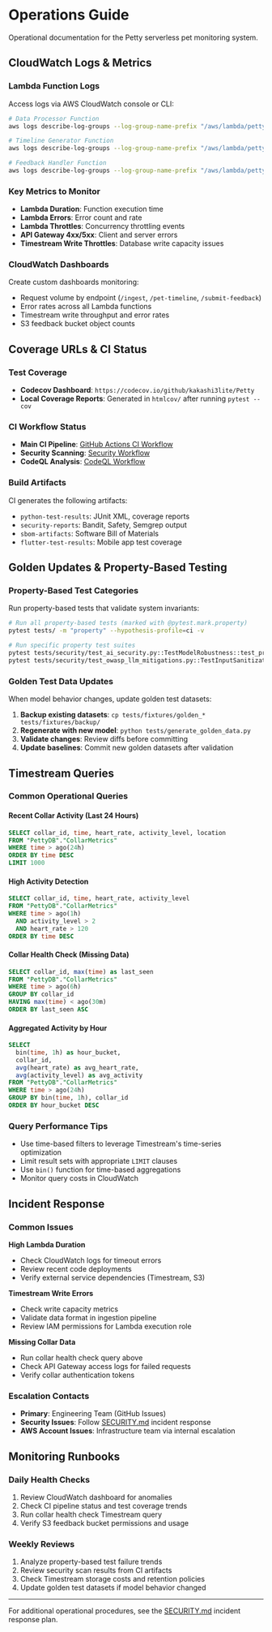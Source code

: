 # Operations Guide

Operational documentation for the Petty serverless pet monitoring system.

## CloudWatch Logs & Metrics

### Lambda Function Logs

Access logs via AWS CloudWatch console or CLI:

```bash
# Data Processor Function
aws logs describe-log-groups --log-group-name-prefix "/aws/lambda/petty-DataProcessorFunction"

# Timeline Generator Function  
aws logs describe-log-groups --log-group-name-prefix "/aws/lambda/petty-TimelineGeneratorFunction"

# Feedback Handler Function
aws logs describe-log-groups --log-group-name-prefix "/aws/lambda/petty-FeedbackHandlerFunction"
```

### Key Metrics to Monitor

- **Lambda Duration**: Function execution time
- **Lambda Errors**: Error count and rate
- **Lambda Throttles**: Concurrency throttling events
- **API Gateway 4xx/5xx**: Client and server errors
- **Timestream Write Throttles**: Database write capacity issues

### CloudWatch Dashboards

Create custom dashboards monitoring:
- Request volume by endpoint (`/ingest`, `/pet-timeline`, `/submit-feedback`)
- Error rates across all Lambda functions
- Timestream write throughput and error rates
- S3 feedback bucket object counts

## Coverage URLs & CI Status

### Test Coverage

- **Codecov Dashboard**: `https://codecov.io/github/kakashi3lite/Petty`
- **Local Coverage Reports**: Generated in `htmlcov/` after running `pytest --cov`

### CI Workflow Status

- **Main CI Pipeline**: [GitHub Actions CI Workflow](https://github.com/kakashi3lite/Petty/actions/workflows/ci.yml)
- **Security Scanning**: [Security Workflow](https://github.com/kakashi3lite/Petty/actions/workflows/dev-tasks.yml)
- **CodeQL Analysis**: [CodeQL Workflow](https://github.com/kakashi3lite/Petty/actions/workflows/codeql.yml)

### Build Artifacts

CI generates the following artifacts:
- `python-test-results`: JUnit XML, coverage reports
- `security-reports`: Bandit, Safety, Semgrep output
- `sbom-artifacts`: Software Bill of Materials
- `flutter-test-results`: Mobile app test coverage

## Golden Updates & Property-Based Testing

### Property-Based Test Categories

Run property-based tests that validate system invariants:

```bash
# Run all property-based tests (marked with @pytest.mark.property)
pytest tests/ -m "property" --hypothesis-profile=ci -v

# Run specific property test suites
pytest tests/security/test_ai_security.py::TestModelRobustness::test_privacy_preservation_property -v
pytest tests/security/test_owasp_llm_mitigations.py::TestInputSanitization::test_text_sanitization_property -v
```

### Golden Test Data Updates

When model behavior changes, update golden test datasets:

1. **Backup existing datasets**: `cp tests/fixtures/golden_* tests/fixtures/backup/`
2. **Regenerate with new model**: `python tests/generate_golden_data.py`
3. **Validate changes**: Review diffs before committing
4. **Update baselines**: Commit new golden datasets after validation

## Timestream Queries

### Common Operational Queries

#### Recent Collar Activity (Last 24 Hours)
```sql
SELECT collar_id, time, heart_rate, activity_level, location
FROM "PettyDB"."CollarMetrics" 
WHERE time > ago(24h)
ORDER BY time DESC
LIMIT 1000
```

#### High Activity Detection
```sql
SELECT collar_id, time, heart_rate, activity_level
FROM "PettyDB"."CollarMetrics"
WHERE time > ago(1h) 
  AND activity_level > 2
  AND heart_rate > 120
ORDER BY time DESC
```

#### Collar Health Check (Missing Data)
```sql
SELECT collar_id, max(time) as last_seen
FROM "PettyDB"."CollarMetrics"
WHERE time > ago(6h)
GROUP BY collar_id
HAVING max(time) < ago(30m)
ORDER BY last_seen ASC
```

#### Aggregated Activity by Hour
```sql
SELECT 
  bin(time, 1h) as hour_bucket,
  collar_id,
  avg(heart_rate) as avg_heart_rate,
  avg(activity_level) as avg_activity
FROM "PettyDB"."CollarMetrics"
WHERE time > ago(24h)
GROUP BY bin(time, 1h), collar_id
ORDER BY hour_bucket DESC
```

### Query Performance Tips

- Use time-based filters to leverage Timestream's time-series optimization
- Limit result sets with appropriate `LIMIT` clauses
- Use `bin()` function for time-based aggregations
- Monitor query costs in CloudWatch

## Incident Response

### Common Issues

**High Lambda Duration**
- Check CloudWatch logs for timeout errors
- Review recent code deployments
- Verify external service dependencies (Timestream, S3)

**Timestream Write Errors**
- Check write capacity metrics
- Validate data format in ingestion pipeline
- Review IAM permissions for Lambda execution role

**Missing Collar Data**
- Run collar health check query above
- Check API Gateway access logs for failed requests
- Verify collar authentication tokens

### Escalation Contacts

- **Primary**: Engineering Team (GitHub Issues)
- **Security Issues**: Follow [SECURITY.md](SECURITY.md) incident response
- **AWS Account Issues**: Infrastructure team via internal escalation

## Monitoring Runbooks

### Daily Health Checks

1. Review CloudWatch dashboard for anomalies
2. Check CI pipeline status and test coverage trends
3. Run collar health check Timestream query
4. Verify S3 feedback bucket permissions and usage

### Weekly Reviews

1. Analyze property-based test failure trends
2. Review security scan results from CI artifacts
3. Check Timestream storage costs and retention policies
4. Update golden test datasets if model behavior changed

---
For additional operational procedures, see the [SECURITY.md](SECURITY.md) incident response plan.